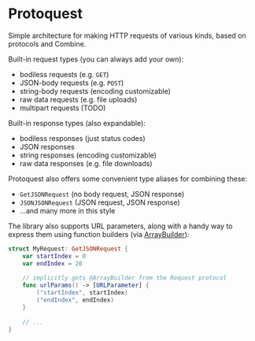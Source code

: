 # Protoquest

Simple architecture for making HTTP requests of various kinds, based on protocols and Combine.

Built-in request types (you can always add your own):
- bodiless requests (e.g. `GET`)
- JSON-body requests (e.g. `POST`)
- string-body requests (encoding customizable)
- raw data requests (e.g. file uploads)
- multipart requests (TODO)

Built-in response types (also expandable):
- bodiless responses (just status codes)
- JSON responses
- string responses (encoding customizable)
- raw data responses (e.g. file downloads)

Protoquest also offers some convenient type aliases for combining these:
- `GetJSONRequest` (no body request, JSON response)
- `JSONJSONRequest` (JSON request, JSON response)
- …and many more in this style

The library also supports URL parameters, along with a handy way to express them using function builders (via [ArrayBuilder](https://github.com/juliand665/ArrayBuilder)):

```swift
struct MyRequest: GetJSONRequest {
	var startIndex = 0
	var endIndex = 20
	
    // implicitly gets @ArrayBuilder from the Request protocol
	func urlParams() -> [URLParameter] {
		("startIndex", startIndex)
		("endIndex", endIndex)
	}
	
	// ...
}
```

